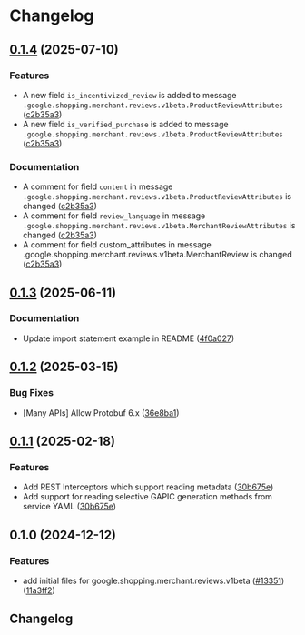 # Changelog

## [0.1.4](https://github.com/googleapis/google-cloud-python/compare/google-shopping-merchant-reviews-v0.1.3...google-shopping-merchant-reviews-v0.1.4) (2025-07-10)


### Features

* A new field `is_incentivized_review` is added to message `.google.shopping.merchant.reviews.v1beta.ProductReviewAttributes` ([c2b35a3](https://github.com/googleapis/google-cloud-python/commit/c2b35a370a3d9414e817fb61848ac283b5af1f0a))
* A new field `is_verified_purchase` is added to message `.google.shopping.merchant.reviews.v1beta.ProductReviewAttributes` ([c2b35a3](https://github.com/googleapis/google-cloud-python/commit/c2b35a370a3d9414e817fb61848ac283b5af1f0a))


### Documentation

* A comment for field `content` in message `.google.shopping.merchant.reviews.v1beta.ProductReviewAttributes` is changed ([c2b35a3](https://github.com/googleapis/google-cloud-python/commit/c2b35a370a3d9414e817fb61848ac283b5af1f0a))
* A comment for field `review_language` in message `.google.shopping.merchant.reviews.v1beta.MerchantReviewAttributes` is changed ([c2b35a3](https://github.com/googleapis/google-cloud-python/commit/c2b35a370a3d9414e817fb61848ac283b5af1f0a))
* A comment for field custom_attributes in message .google.shopping.merchant.reviews.v1beta.MerchantReview is changed ([c2b35a3](https://github.com/googleapis/google-cloud-python/commit/c2b35a370a3d9414e817fb61848ac283b5af1f0a))

## [0.1.3](https://github.com/googleapis/google-cloud-python/compare/google-shopping-merchant-reviews-v0.1.2...google-shopping-merchant-reviews-v0.1.3) (2025-06-11)


### Documentation

* Update import statement example in README ([4f0a027](https://github.com/googleapis/google-cloud-python/commit/4f0a0270b494d47e80373b87e7668283dbbceec7))

## [0.1.2](https://github.com/googleapis/google-cloud-python/compare/google-shopping-merchant-reviews-v0.1.1...google-shopping-merchant-reviews-v0.1.2) (2025-03-15)


### Bug Fixes

* [Many APIs] Allow Protobuf 6.x ([36e8ba1](https://github.com/googleapis/google-cloud-python/commit/36e8ba12eac92dd221ac3ddf1061da3845135791))

## [0.1.1](https://github.com/googleapis/google-cloud-python/compare/google-shopping-merchant-reviews-v0.1.0...google-shopping-merchant-reviews-v0.1.1) (2025-02-18)


### Features

* Add REST Interceptors which support reading metadata ([30b675e](https://github.com/googleapis/google-cloud-python/commit/30b675e7e9eaee87f9e7bdf4dc910b01f6a3044f))
* Add support for reading selective GAPIC generation methods from service YAML ([30b675e](https://github.com/googleapis/google-cloud-python/commit/30b675e7e9eaee87f9e7bdf4dc910b01f6a3044f))

## 0.1.0 (2024-12-12)


### Features

* add initial files for google.shopping.merchant.reviews.v1beta ([#13351](https://github.com/googleapis/google-cloud-python/issues/13351)) ([11a3ff2](https://github.com/googleapis/google-cloud-python/commit/11a3ff2f0669f06e385c63b57c6b1562b6c36da0))

## Changelog
